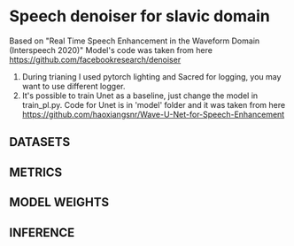 # Speech denoiser for slavic domain 
Based on "Real Time Speech Enhancement in the Waveform Domain (Interspeech 2020)"
Model's code was taken from here https://github.com/facebookresearch/denoiser

1. During trianing I used pytorch lighting and Sacred for logging, you may want to use different logger. 
2. It's possible to train Unet as a baseline, just change the model in train_pl.py. Code for Unet is in 'model' folder and it was taken from here
https://github.com/haoxiangsnr/Wave-U-Net-for-Speech-Enhancement


## DATASETS


## METRICS


## MODEL WEIGHTS

## INFERENCE

